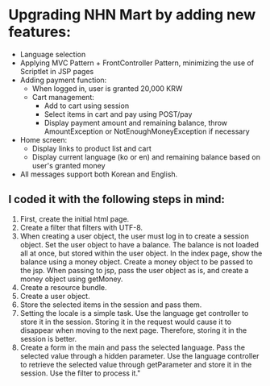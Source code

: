 Upgrading NHN Mart by adding new features:
===
- Language selection
- Applying MVC Pattern + FrontController Pattern, minimizing the use of Scriptlet in JSP pages
- Adding payment function:
  - When logged in, user is granted 20,000 KRW
  - Cart management:
    - Add to cart using session
    - Select items in cart and pay using POST/pay
    - Display payment amount and remaining balance, throw AmountException or NotEnoughMoneyException if necessary
- Home screen:
  - Display links to product list and cart
  - Display current language (ko or en) and remaining balance based on user's granted money
- All messages support both Korean and English.


## I coded it with the following steps in mind:

1. First, create the initial html page.
2. Create a filter that filters with UTF-8.
3. When creating a user object, the user must log in to create a session object. Set the user object to have a balance. The balance is not loaded all at once, but stored within the user object. In the index page, show the balance using a money object. Create a money object to be passed to the jsp. When passing to jsp, pass the user object as is, and create a money object using getMoney.
4. Create a resource bundle.
5. Create a user object.
6. Store the selected items in the session and pass them.
7. Setting the locale is a simple task. Use the language get controller to store it in the session. Storing it in the request would cause it to disappear when moving to the next page. Therefore, storing it in the session is better.
8. Create a form in the main and pass the selected language. Pass the selected value through a hidden parameter. Use the language controller to retrieve the selected value through getParameter and store it in the session. Use the filter to process it."
